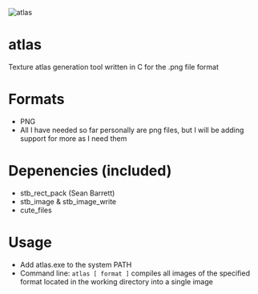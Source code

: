![atlas](https://user-images.githubusercontent.com/23220511/123022435-6acacf80-d39b-11eb-9aa8-7710ecb5b4f9.png)

# atlas
Texture atlas generation tool written in C for the .png file format

# Formats
* PNG
* All I have needed so far personally are png files, but I will be adding support for more as I need them

# Depenencies (included)
* stb_rect_pack (Sean Barrett)
* stb_image & stb_image_write
* cute_files

# Usage
* Add atlas.exe to the system PATH
* Command line: `atlas [ format ]` compiles all images of the specified format located in the working directory into a single image

